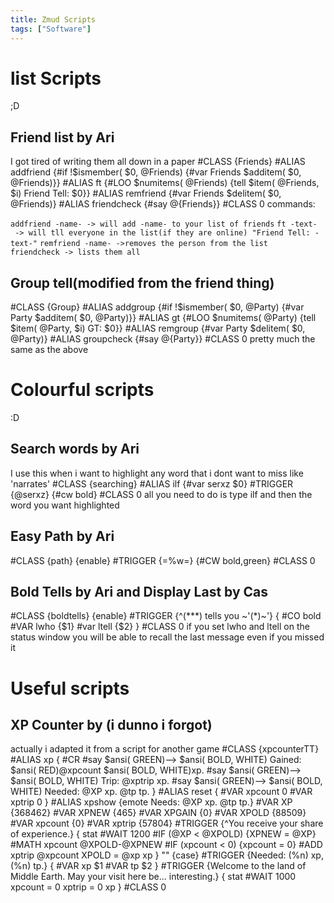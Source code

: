 ```yaml
---
title: Zmud Scripts
tags: ["Software"]
---
```

# list Scripts

;D

## Friend list by Ari

I got tired of writing them all down in a paper \#CLASS {Friends}
\#ALIAS addfriend {#if !\$ismember( \$0, @Friends) {#var Friends
\$additem( \$0, @Friends)}} \#ALIAS ft {#LOO \$numitems( @Friends) {tell
\$item( @Friends, \$i) Friend Tell: \$0}} \#ALIAS remfriend {#var
Friends \$delitem( \$0, @Friends)} \#ALIAS friendcheck {#say @{Friends}}
\#CLASS 0 commands:

`addfriend -name- -> will add -name- to your list of friends`
`ft -text- -> will tll everyone in the list(if they are online) "Friend Tell: -text-"`
`remfriend -name- ->removes the person from the list`
`friendcheck -> lists them all`

## Group tell(modified from the friend thing)

\#CLASS {Group} \#ALIAS addgroup {#if !\$ismember( \$0, @Party) {#var
Party \$additem( \$0, @Party)}} \#ALIAS gt {#LOO \$numitems( @Party)
{tell \$item( @Party, \$i) GT: \$0}} \#ALIAS remgroup {#var Party
\$delitem( \$0, @Party)} \#ALIAS groupcheck {#say @{Party}} \#CLASS 0
pretty much the same as the above

# Colourful scripts

:D

## Search words by Ari

I use this when i want to highlight any word that i dont want to miss
like 'narrates' \#CLASS {searching} \#ALIAS ilf {#var serxz \$0}
\#TRIGGER {@serxz} {#cw bold} \#CLASS 0 all you need to do is type ilf
and then the word you want highlighted

## Easy Path by Ari

\#CLASS {path} {enable} \#TRIGGER {=%w=} {#CW bold,green} \#CLASS 0

## Bold Tells by Ari and Display Last by Cas

\#CLASS {boldtells} {enable} \#TRIGGER {^(\*\*\*) tells you ~'(\*)~'} {
\#CO bold \#VAR lwho {\$1} \#var ltell {\$2} } \#CLASS 0 if you set lwho
and ltell on the status window you will be able to recall the last
message even if you missed it

# Useful scripts

## XP Counter by (i dunno i forgot)

actually i adapted it from a script for another game \#CLASS
{xpcounterTT} \#ALIAS xp { \#CR \#say \$ansi( GREEN)--\> \$ansi( BOLD,
WHITE) Gained: \$ansi( RED)@xpcount \$ansi( BOLD, WHITE)xp. \#say
\$ansi( GREEN)--\> \$ansi( BOLD, WHITE) Trip: @xptrip xp. \#say \$ansi(
GREEN)--\> \$ansi( BOLD, WHITE) Needed: @XP xp. @tp tp. } \#ALIAS reset
{ \#VAR xpcount 0 \#VAR xptrip 0 } \#ALIAS xpshow {emote Needs: @XP xp.
@tp tp.} \#VAR XP {368462} \#VAR XPNEW {465} \#VAR XPGAIN {0} \#VAR
XPOLD {88509} \#VAR xpcount {0} \#VAR xptrip {57804} \#TRIGGER {^You
receive your share of experience.} { stat \#WAIT 1200 \#IF (@XP \<
@XPOLD) {XPNEW = @XP} \#MATH xpcount @XPOLD-@XPNEW \#IF (xpcount \< 0)
{xpcount = 0} \#ADD xptrip @xpcount XPOLD = @xp xp } "" {case} \#TRIGGER
{Needed: (%n) xp, (%n) tp.} { \#VAR xp \$1 \#VAR tp \$2 } \#TRIGGER
{Welcome to the land of Middle Earth. May your visit here be...
interesting.} { stat \#WAIT 1000 xpcount = 0 xptrip = 0 xp } \#CLASS 0
